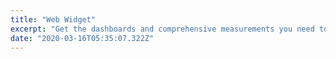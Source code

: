 ```yaml
---
title: "Web Widget"
excerpt: "Get the dashboards and comprehensive measurements you need to improve your conversations with prospects and customers."
date: "2020-03-16T05:35:07.322Z"
---
```

